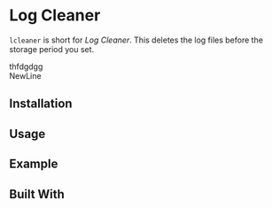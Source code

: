 # Log Cleaner

`lcleaner` is short for *Log Cleaner*. This deletes the log files before the storage period you set. 

thfdgdgg <br/>NewLine

## Installation

## Usage

## Example

## Built With





